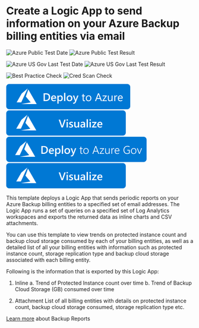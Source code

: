 # Create a Logic App to send information on your Azure Backup billing entities via email

![Azure Public Test Date](https://azurequickstartsservice.blob.core.windows.net/badges/101-backup-usage-report/PublicLastTestDate.svg)
![Azure Public Test Result](https://azurequickstartsservice.blob.core.windows.net/badges/101-backup-usage-report/PublicDeployment.svg)

![Azure US Gov Last Test Date](https://azurequickstartsservice.blob.core.windows.net/badges/101-backup-usage-report/FairfaxLastTestDate.svg)
![Azure US Gov Last Test Result](https://azurequickstartsservice.blob.core.windows.net/badges/101-backup-usage-report/FairfaxDeployment.svg)

![Best Practice Check](https://azurequickstartsservice.blob.core.windows.net/badges/101-backup-usage-report/BestPracticeResult.svg)
![Cred Scan Check](https://azurequickstartsservice.blob.core.windows.net/badges/101-backup-usage-report/CredScanResult.svg)

[![Deploy To Azure](https://raw.githubusercontent.com/Azure/azure-quickstart-templates/master/1-CONTRIBUTION-GUIDE/images/deploytoazure.svg?sanitize=true)](https://portal.azure.com/#create/Microsoft.Template/uri/https%3A%2F%2Fraw.githubusercontent.com%2FAzure%2Fazure-quickstart-templates%2Fmaster%2F101-backup-usage-report%2Fazuredeploy.json)  [![Visualize](https://raw.githubusercontent.com/Azure/azure-quickstart-templates/master/1-CONTRIBUTION-GUIDE/images/visualizebutton.svg?sanitize=true)](http://armviz.io/#/?load=https%3A%2F%2Fraw.githubusercontent.com%2FAzure%2Fazure-quickstart-templates%2Fmaster%2F101-backup-usage-report%2Fazuredeploy.json)
[![Deploy To Azure US Gov](https://raw.githubusercontent.com/Azure/azure-quickstart-templates/master/1-CONTRIBUTION-GUIDE/images/deploytoazuregov.svg?sanitize=true)](https://portal.azure.us/#create/Microsoft.Template/uri/https%3A%2F%2Fraw.githubusercontent.com%2FAzure%2Fazure-quickstart-templates%2Fmaster%2F101-backup-usage-report%2Fazuredeploy.json)
[![Visualize](https://raw.githubusercontent.com/Azure/azure-quickstart-templates/master/1-CONTRIBUTION-GUIDE/images/visualizebutton.svg?sanitize=true)](http://armviz.io/#/?load=https%3A%2F%2Fraw.githubusercontent.com%2FAzure%2Fazure-quickstart-templates%2Fmaster%2F101-backup-usage-report%2Fazuredeploy.json)

This template deploys a Logic App that sends periodic reports on your Azure Backup billing entities to a specified set of email addresses. The Logic App runs a set of queries on a specified set of Log Analytics workspaces and exports the returned data as inline charts and CSV attachments.

You can use this template to view trends on protected instance count and backup cloud storage consumed by each of your billing entities, as well as a detailed list of all your billing entities with information such as protected instance count, storage replication type and backup cloud storage associated with each billing entity.

Following is the information that is exported by this Logic App:

1. Inline 
a. Trend of Protected Instance count over time 
b. Trend of Backup Cloud Storage (GB) consumed over time

2. Attachment
List of all billing entities with details on protected instance count, backup cloud storage consumed, storage replication type etc. 

[Learn more](https://aka.ms/AzureBackupReportDoc) about Backup Reports







